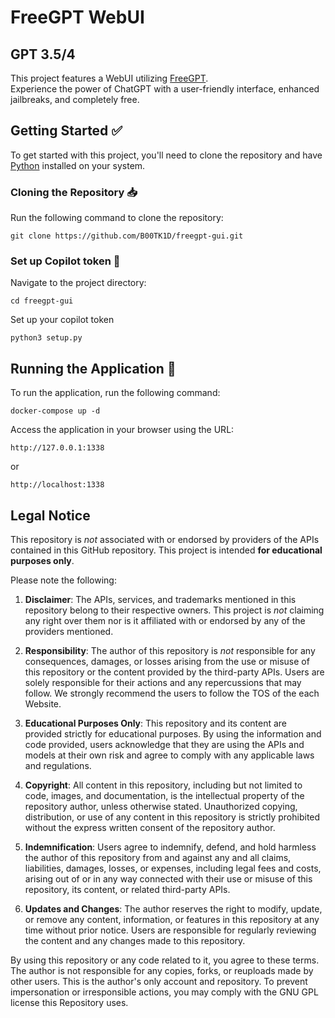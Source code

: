 # FreeGPT WebUI 
## GPT 3.5/4

This project features a WebUI utilizing [FreeGPT](https://github.com/B00Tk1D/freegpt). <br>
Experience the power of ChatGPT with a user-friendly interface, enhanced jailbreaks, and completely free.


## Getting Started :white_check_mark:  
To get started with this project, you'll need to clone the repository and have [Python](https://www.python.org/downloads/) installed on your system.  
  
### Cloning the Repository :inbox_tray:
Run the following command to clone the repository:  

```
git clone https://github.com/B00TK1D/freegpt-gui.git
```

### Set up Copilot token :wrench: 
Navigate to the project directory:
```
cd freegpt-gui
```

Set up your copilot token
```
python3 setup.py
```
## Running the Application :rocket:
To run the application, run the following command:
```
docker-compose up -d
```

Access the application in your browser using the URL:
```
http://127.0.0.1:1338
```
or
```
http://localhost:1338
```


## Legal Notice
This repository is _not_ associated with or endorsed by providers of the APIs contained in this GitHub repository. This
project is intended **for educational purposes only**.

Please note the following:

1. **Disclaimer**: The APIs, services, and trademarks mentioned in this repository belong to their respective owners.
   This project is _not_ claiming any right over them nor is it affiliated with or endorsed by any of the providers
   mentioned.

2. **Responsibility**: The author of this repository is _not_ responsible for any consequences, damages, or losses
   arising from the use or misuse of this repository or the content provided by the third-party APIs. Users are solely
   responsible for their actions and any repercussions that may follow. We strongly recommend the users to follow the
   TOS of the each Website.

3. **Educational Purposes Only**: This repository and its content are provided strictly for educational purposes. By
   using the information and code provided, users acknowledge that they are using the APIs and models at their own risk
   and agree to comply with any applicable laws and regulations.

4. **Copyright**: All content in this repository, including but not limited to code, images, and documentation, is the
   intellectual property of the repository author, unless otherwise stated. Unauthorized copying, distribution, or use
   of any content in this repository is strictly prohibited without the express written consent of the repository
   author.

5. **Indemnification**: Users agree to indemnify, defend, and hold harmless the author of this repository from and
   against any and all claims, liabilities, damages, losses, or expenses, including legal fees and costs, arising out of
   or in any way connected with their use or misuse of this repository, its content, or related third-party APIs.

6. **Updates and Changes**: The author reserves the right to modify, update, or remove any content, information, or
   features in this repository at any time without prior notice. Users are responsible for regularly reviewing the
   content and any changes made to this repository.

By using this repository or any code related to it, you agree to these terms. The author is not responsible for any
copies, forks, or reuploads made by other users. This is the author's only account and repository. To prevent
impersonation or irresponsible actions, you may comply with the GNU GPL license this Repository uses.
